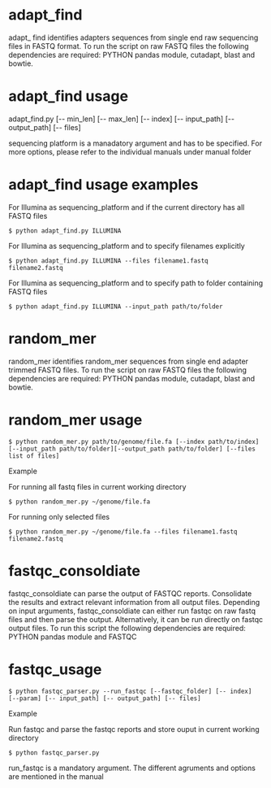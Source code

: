 # adapt_find
adapt_ find identifies adapters sequences from single end raw sequencing files in FASTQ format. To run the script on raw FASTQ files the following dependencies are required: PYTHON pandas module, cutadapt, blast and bowtie.

# adapt_find usage 

adapt_find.py <sequencing platform> [-- min_len] [-- max_len] [-- index] [-- input_path] [-- output_path] [-- files]
  
  sequencing platform is a manadatory argument and has to be specified. For more options, please refer to the individual manuals under manual folder

# adapt_find usage examples

For Illumina as sequencing_platform and if the current directory has all FASTQ files

```$ python adapt_find.py ILLUMINA```

For Illumina as sequencing_platform and to specify filenames explicitly

```$ python adapt_find.py ILLUMINA --files filename1.fastq filename2.fastq```

For Illumina as sequencing_platform and to specify path to folder containing FASTQ files

```$ python adapt_find.py ILLUMINA --input_path path/to/folder```



# random_mer

random_mer identifies random_mer sequences from single end adapter trimmed FASTQ files. To run the script on raw FASTQ files the following dependencies are required: PYTHON pandas module, cutadapt, blast and bowtie.

# random_mer usage

```$ python random_mer.py path/to/genome/file.fa [--index path/to/index][--input_path path/to/folder][--output_path path/to/folder] [--files list of files]```

Example

For running all fastq files in current working directory

```$ python random_mer.py ~/genome/file.fa ```

For running only selected files

```$ python random_mer.py ~/genome/file.fa --files filename1.fastq filename2.fastq```


# fastqc_consoldiate

fastqc_consoldiate can parse the output of FASTQC reports. Consolidate the results and extract relevant information from all output files. Depending on input arguments, fastqc_consoldiate can either run fastqc on raw fastq files and then parse the output. Alternatively, it can be run directly on fastqc output files. To run this script the following dependencies are required: PYTHON pandas module and FASTQC

# fastqc_usage

```$ python fastqc_parser.py --run_fastqc [--fastqc_folder] [-- index]  [--param] [-- input_path] [-- output_path] [-- files] ```

Example

Run fastqc and parse the fastqc reports and store ouput in current working directory

```$ python fastqc_parser.py```


run_fastqc is a mandatory argument. The different agruments and options are mentioned in the manual




